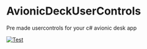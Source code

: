 # AvionicDeckUserControls
Pre made usercontrols for your c# avionic desk app


[![Test](https://img.youtube.com/vi/ar2pT0CrN-E/0.jpg)](https://www.youtube.com/watch?v=ar2pT0CrN-E)
